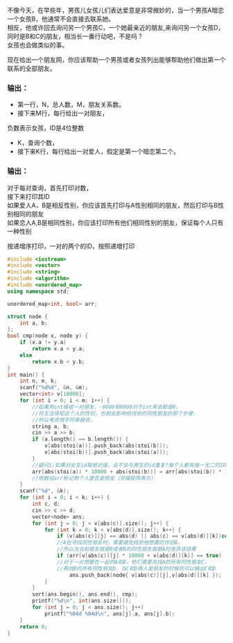 不像今天，在早些年，男孩儿女孩儿们表达爱意是非常微妙的，当一个男孩A暗恋一个女孩B，他通常不会直接去联系她。<br>
相反，他或许回去询问另一个男孩C，一个她最亲近的朋友,来询问另一个女孩D，同时是B和C的朋友，相当长一番行动吧，不是吗？<br>
女孩也会做类似的事。<br>

现在给出一个朋友网，你应该帮助一个男孩或者女孩列出能够帮助他们做出第一个联系的全部朋友。<br>

### 输出：
* 第一行，N，总人数，M，朋友关系数。
* 接下来M行，每行给出一对朋友，

负数表示女孩，ID是4位整数<br>
* K，查询个数，
* 接下来K行，每行给出一对爱人，假定是第一个暗恋第二个。

### 输出：
对于每对查询，首先打印对数，<br>
接下来打印其ID<br>
如果爱人A，B是相反性别，你应该首先打印与A性别相同的朋友，然后打印与B性别相同的朋友<br>
如果恋人A,B是相同性别，你应该打印所有他们相同性别的朋友，保证每个人只有一种性别<br>

按递增序打印，一对的两个的ID，按照递增打印<br>


```cpp
#include <iostream>
#include <vector>
#include <string>
#include <algorithm>
#include <unordered_map>
using namespace std;

unordered_map<int, bool> arr;

struct node {
	int a, b;
};
bool cmp(node x, node y) {
	if (x.a != y.a)
		return x.a < y.a;
	else
		return x.b < y.b;
}
int main() {
	int n, m, k;
	scanf("%d%d", &n, &m);
	vector<int> v[10000];
	for (int i = 0; i < m; i++) {
		//如果用int接收一对朋友，-0000和0000对于int来说都是0，
		//将无法得知这个人的性别，也就会影响他找他的同性朋友的那个步骤，
		//所以考虑用字符串接收，
		string a, b;
		cin >> a >> b;
		if (a.length() == b.length()) {
			v[abs(stoi(a))].push_back(abs(stoi(b)));
			v[abs(stoi(b))].push_back(abs(stoi(a)));
		}
		//疑问1:如果对女生id取绝对值，会不会与男生的id重复?每个人都有独一无二的ID
		arr[abs(stoi(a)) * 10000 + abs(stoi(b))] = arr[abs(stoi(b)) * 10000 + abs(stoi(a))] = true;
		//用数组arr标记两个人是否是朋友（邻接矩阵表示）
	}
	scanf("%d", &k);
	for (int i = 0; i < k; i++) {
		int c, d;
		cin >> c >> d;
		vector<node> ans;
		for (int j = 0; j < v[abs(c)].size(); j++) {
			for (int k = 0; k < v[abs(d)].size(); k++) {
				if (v[abs(c)][j] == abs(d) || abs(c) == v[abs(d)][k])continue;
				//A在寻找同性朋友时，需要避免找到他想要的伴侣B，
				//所以当当前朋友就是B或者B的同性朋友就是A时舍弃该结果
				if (arr[v[abs(c)][j] * 10000 + v[abs(d)][k]] == true)
				//对于一对想要在一起的A和B，他们需要先找A的所有同性朋友C，
				//再找B的所有同性朋友D，当C和D两人是朋友的时候则可以输出C和D
					ans.push_back(node{ v[abs(c)][j],v[abs(d)][k] });
			}
		}
		sort(ans.begin(), ans.end(), cmp);
		printf("%d\n", int(ans.size()));
		for (int j = 0; j < ans.size(); j++)
			printf("%04d %04d\n", ans[j].a, ans[j].b);
	}
	return 0;
}
```
